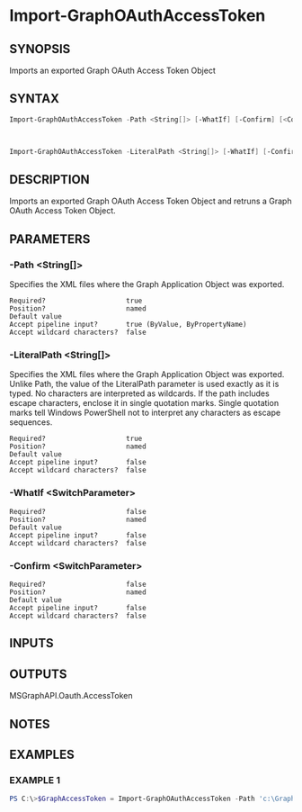 ﻿# Import-GraphOAuthAccessToken
## SYNOPSIS
Imports an exported Graph OAuth Access Token Object
## SYNTAX
```powershell
Import-GraphOAuthAccessToken -Path <String[]> [-WhatIf] [-Confirm] [<CommonParameters>]



Import-GraphOAuthAccessToken -LiteralPath <String[]> [-WhatIf] [-Confirm] [<CommonParameters>]
```
## DESCRIPTION
Imports an exported Graph OAuth Access Token Object and retruns a Graph  OAuth Access Token Object.
## PARAMETERS
### -Path &lt;String[]&gt;
Specifies the XML files where the Graph Application Object was exported.
```
Required?                    true
Position?                    named
Default value
Accept pipeline input?       true (ByValue, ByPropertyName)
Accept wildcard characters?  false
```
### -LiteralPath &lt;String[]&gt;
Specifies the XML files where the Graph Application Object was exported. Unlike Path, the value of the LiteralPath parameter is used exactly as it is typed. No characters are interpreted as wildcards. If the path includes escape characters, enclose it in single quotation marks. Single quotation marks tell Windows PowerShell not to interpret any characters as escape sequences.
```
Required?                    true
Position?                    named
Default value
Accept pipeline input?       false
Accept wildcard characters?  false
```
### -WhatIf &lt;SwitchParameter&gt;

```
Required?                    false
Position?                    named
Default value
Accept pipeline input?       false
Accept wildcard characters?  false
```
### -Confirm &lt;SwitchParameter&gt;

```
Required?                    false
Position?                    named
Default value
Accept pipeline input?       false
Accept wildcard characters?  false
```
## INPUTS

## OUTPUTS
MSGraphAPI.Oauth.AccessToken
## NOTES

## EXAMPLES
### EXAMPLE 1
```powershell
PS C:\>$GraphAccessToken = Import-GraphOAuthAccessToken -Path 'c:\GraphAccessToken.xml'
```


